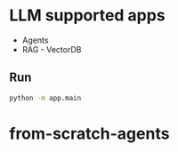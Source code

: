 # LLM supported apps

- Agents
- RAG - VectorDB

## Run

```bash
python -m app.main
```
# from-scratch-agents
